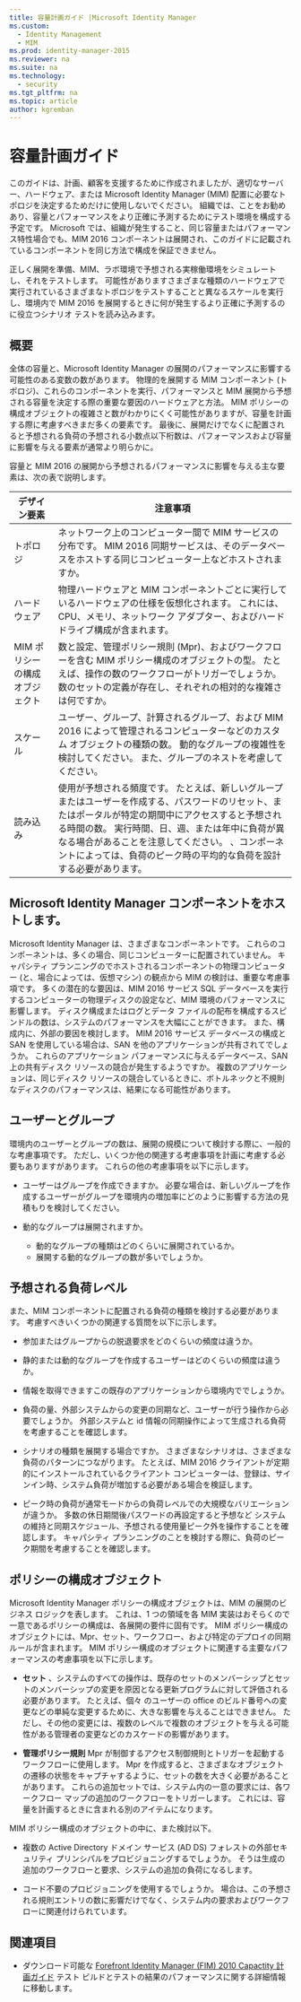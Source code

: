 ```yaml
---
title: 容量計画ガイド |Microsoft Identity Manager
ms.custom:
  - Identity Management
  - MIM
ms.prod: identity-manager-2015
ms.reviewer: na
ms.suite: na
ms.technology:
  - security
ms.tgt_pltfrm: na
ms.topic: article
author: kgremban
---
```

# 容量計画ガイド

このガイドは、計画、顧客を支援するために作成されましたが、適切なサーバー、ハードウェア、または Microsoft Identity Manager (MIM) 配置に必要なトポロジを決定するためだけに使用しないでください。 組織では、ことをお勧めあり、容量とパフォーマンスをより正確に予測するためにテスト環境を構成する予定です。 Microsoft では、組織が発生すること、同じ容量またはパフォーマンス特性場合でも、MIM 2016 コンポーネントは展開され、このガイドに記載されているコンポーネントを同じ方法で構成を保証できません。

正しく展開を準備、MIM、ラボ環境で予想される実稼働環境をシミュレートし、それをテストします。 可能性がありますさまざまな種類のハードウェアで実行されているさまざまなトポロジをテストすることと異なるスケールを実行し、環境内で MIM 2016 を展開するときに何が発生するより正確に予測するのに役立つシナリオ テストを読み込みます。


## 概要
全体の容量と、Microsoft Identity Manager の展開のパフォーマンスに影響する可能性のある変数の数があります。 物理的を展開する MIM コンポーネント (トポロジ)、これらのコンポーネントを実行、パフォーマンスと MIM 展開から予想される容量を決定する際の重要な要因のハードウェアと方法。 MIM ポリシーの構成オブジェクトの複雑さと数がわかりにくく可能性がありますが、容量を計画する際に考慮すべきまだ多くの要素です。 最後に、展開だけでなくに配置されると予想される負荷の予想される小数点以下桁数は、パフォーマンスおよび容量に影響を与える要素が通常より明らかに。

容量と MIM 2016 の展開から予想されるパフォーマンスに影響を与える主な要素は、次の表で説明します。

| デザイン要素 | 注意事項 |
| ------------- | -------------- |
| トポロジ | ネットワーク上のコンピューター間で MIM サービスの分布です。 MIM 2016 同期サービスは、そのデータベースをホストする同じコンピューター上などホストされますか。 |
| ハードウェア | 物理ハードウェアと MIM コンポーネントごとに実行しているハードウェアの仕様を仮想化されます。 これには、CPU、メモリ、ネットワーク アダプター、およびハード ドライブ構成が含まれます。 |
| MIM ポリシーの構成オブジェクト | 数と設定、管理ポリシー規則 (Mpr)、およびワークフローを含む MIM ポリシー構成のオブジェクトの型。 たとえば、操作の数のワークフローがトリガーでしょうか。 数のセットの定義が存在し、それぞれの相対的な複雑さは何ですか。 |
| スケール | ユーザー、グループ、計算されるグループ、および MIM 2016 によって管理されるコンピューターなどのカスタム オブジェクトの種類の数。 動的なグループの複雑性を検討してください。 また、グループのネストを考慮してください。 |
| 読み込み | 使用が予想される頻度です。 たとえば、新しいグループまたはユーザーを作成する、パスワードのリセット、またはポータルが特定の期間中にアクセスすると予想される時間の数。 実行時間、日、週、または年中に負荷が異なる場合があることを注意してください。 、コンポーネントによっては、負荷のピーク時の平均的な負荷を設計する必要があります。


## Microsoft Identity Manager コンポーネントをホストします。
Microsoft Identity Manager は、さまざまなコンポーネントです。 これらのコンポーネントは、多くの場合、同じコンピューターに配置されていません。 キャパシティ プランニングのでホストされるコンポーネントの物理コンピューター (と、場合によっては、仮想マシン) の観点から MIM の検討は、重要な考慮事項です。 多くの潜在的な要因は、MIM 2016 サービス SQL データベースを実行するコンピューターの物理ディスクの設定など、MIM 環境のパフォーマンスに影響します。 ディスク構成またはログとデータ ファイルの配布を構成するスピンドルの数は、システムのパフォーマンスを大幅にことができます。 また、構成内に、外部の要因を検討します。 MIM 2016 サービス データベースの構成と SAN を使用している場合は、SAN を他のアプリケーションが共有されてでしょうか。 これらのアプリケーション パフォーマンスに与えるデータベース、SAN 上の共有ディスク リソースの競合が発生するようですか。 複数のアプリケーションは、同じディスク リソースの競合しているときに、ボトルネックと不規則なディスクのパフォーマンスは、結果になる可能性があります。


## ユーザーとグループ
環境内のユーザーとグループの数は、展開の規模について検討する際に、一般的な考慮事項です。 ただし、いくつか他の関連する考慮事項を計画に考慮する必要もありますがあります。 これらの他の考慮事項を以下に示します。

- ユーザーはグループを作成できますか。 必要な場合は、新しいグループを作成するユーザーがグループを環境内の増加率にどのように影響する方法の見積もりを検討してください。

- 動的なグループは展開されますか。
  - 動的なグループの種類はどのくらいに展開されているか。
  - 展開する動的なグループの数が多いでしょうか。


## 予想される負荷レベル
また、MIM コンポーネントに配置される負荷の種類を検討する必要があります。 考慮すべきいくつかの関連する質問を以下に示します。

- 参加またはグループからの脱退要求をどのくらいの頻度は違うか。

- 静的または動的なグループを作成するユーザーはどのくらいの頻度は違うか。

- 情報を取得できますこの既存のアプリケーションから環境内ででしょうか。

- 負荷の量、外部システムからの変更の同期など、ユーザーが行う操作から必要でしょうか。 外部システムと id 情報の同期操作によって生成される負荷を考慮することを確認します。

- シナリオの種類を展開する場合ですか。 さまざまなシナリオは、さまざまな負荷のパターンにつながります。 たとえば、MIM 2016 クライアントが定期的にインストールされているクライアント コンピューターは、登録は、サインイン時、システム負荷が増加する必要がある場合を検証します。

- ピーク時の負荷が通常モードからの負荷レベルでの大規模なバリエーションが違うか。 多数の休日期間後パスワードの再設定すると予想など システムの維持と同期スケジュール、予想される使用量ピーク外を操作することを確認します。 キャパシティ プランニングのことを検討する際に、負荷のピーク期間を考慮することを確認します。


## ポリシーの構成オブジェクト

Microsoft Identity Manager ポリシーの構成オブジェクトは、MIM の展開のビジネス ロジックを表します。 これは、1 つの領域を各 MIM 実装はおそらくので一意であるポリシーの構成は、各展開の要件に固有です。 MIM ポリシー構成のオブジェクトには、Mpr、セット、ワークフロー、および特定のデプロイの同期ルールが含まれます。 MIM ポリシー構成のオブジェクトに関連する主要なパフォーマンスの考慮事項を以下に示します。

- **セット** 、システムのすべての操作は、既存のセットのメンバーシップとセットのメンバーシップの変更を原因となる更新プログラムに対して評価される必要があります。 たとえば、個々 のユーザーの office のビルド番号への変更などの単純な変更するために、大きな影響を与えることはできません。 ただし、その他の変更には、複数のレベルで複数のオブジェクトを与える可能性がある管理者の変更などのカスケードの影響があります。

- **管理ポリシー規則** Mpr が制御するアクセス制御規則とトリガーを起動するワークフローに使用します。 Mpr を作成すると、さまざまなオブジェクトの遷移の状態をキャプチャするように、セットの数を大きく必要があることがあります。 これらの追加セットでは、システム内の一意の要求には、各ワークフロー マップの追加のワークフローをトリガーします。 これには、容量を計画するときに含まれる別のアイテムになります。

MIM ポリシー構成のオブジェクトの中に、また検討以下。

- 複数の Active Directory ドメイン サービス (AD DS) フォレストの外部セキュリティ プリンシパルをプロビジョニングするでしょうか。 そうは生成の追加のワークフローと要求、システムの追加の負荷になるします。

- コード不要のプロビジョニングを使用するでしょうか。 場合は、この予想される規則エントリの数に影響だけでなく、システム内の要求およびワークフローに関連付けられています。


## 関連項目
- ダウンロード可能な [Forefront Identity Manager (FIM) 2010 Capactity 計画ガイド](http://go.microsoft.com/fwlink/?LinkId=200180) テスト ビルドとテストの結果のパフォーマンスに関する詳細情報に移動します。


<!--HONumber=Mar16_HO3-->



